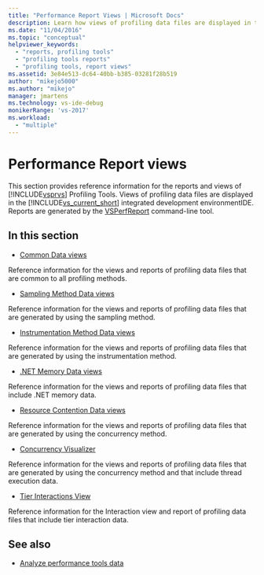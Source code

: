 ```yaml
---
title: "Performance Report Views | Microsoft Docs"
description: Learn how views of profiling data files are displayed in the Visual Studio integrated development environmentIDE.
ms.date: "11/04/2016"
ms.topic: "conceptual"
helpviewer_keywords:
  - "reports, profiling tools"
  - "profiling tools reports"
  - "profiling tools, report views"
ms.assetid: 3e84e513-dc64-40bb-b385-03281f28b519
author: "mikejo5000"
ms.author: "mikejo"
manager: jmartens
ms.technology: vs-ide-debug
monikerRange: 'vs-2017'
ms.workload:
  - "multiple"
---
```

# Performance Report views
This section provides reference information for the reports and views of [!INCLUDE[vsprvs](../code-quality/includes/vsprvs_md.md)] Profiling Tools. Views of profiling data files are displayed in the [!INCLUDE[vs_current_short](../code-quality/includes/vs_current_short_md.md)] integrated development environmentIDE. Reports are generated by the [VSPerfReport](../profiling/vsperfreport.md) command-line tool.

## In this section
- [Common Data views](../profiling/common-data-views.md)

 Reference information for the views and reports of profiling data files that are common to all profiling methods.

- [Sampling Method Data views](../profiling/profiler-sampling-method-data-views.md)

 Reference information for the views and reports of profiling data files that are generated by using the sampling method.

- [Instrumentation Method Data views](../profiling/instrumentation-method-data-views.md)

 Reference information for the views and reports of profiling data files that are generated by using the instrumentation method.

- [.NET Memory Data views](../profiling/dotnet-memory-data-views.md)

 Reference information for the views and reports of profiling data files that include .NET memory data.

- [Resource Contention Data views](../profiling/resource-contention-data-views.md)

 Reference information for the views and reports of profiling data files that are generated by using the concurrency method.

- [Concurrency Visualizer](../profiling/concurrency-visualizer.md)

 Reference information for the views and reports of profiling data files that are generated by using the concurrency method and that include thread execution data.

- [Tier Interactions View](../profiling/tier-interactions-view.md)

 Reference information for the Interaction view and report of profiling data files that include tier interaction data.

## See also
- [Analyze performance tools data](../profiling/analyzing-performance-tools-data.md)
